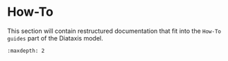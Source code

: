 # How-To

This section will contain restructured documentation that fit into the `How-To guides` part of the Diataxis model. 

```{toctree}
:maxdepth: 2

```